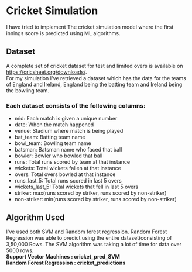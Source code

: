 # Cricket Simulation
I have tried to implement The cricket simulation model where the first innings score is predicted using ML algorithms.
## Dataset
A complete set of cricket dataset for test and limited overs is available on https://cricsheet.org/downloads/.
<br/>For my simulation I've retrieved a dataset which has the data for the teams of England and Ireland, England being the batting team and Ireland being the bowling team.

### Each dataset consists of the following columns:
- mid: Each match is given a unique number
- date: When the match happened
- venue: Stadium where match is being played
- bat_team: Batting team name
- bowl_team: Bowling team name
- batsman: Batsman name who faced that ball
- bowler: Bowler who bowled that ball
- runs: Total runs scored by team at that instance
- wickets: Total wickets fallen at that instance
- overs: Total overs bowled at that instance
- runs_last_5: Total runs scored in last 5 overs
- wickets_last_5: Total wickets that fell in last 5 overs
- striker: max(runs scored by striker, runs scored by non-striker)
- non-striker: min(runs scored by striker, runs scored by non-striker)

## Algorithm Used

I've used both SVM and Random forest regression. Random Forest Regression was able to predict using the entire dataset(consisting of 3,50,000 Rows. The SVM algorithm was taking a lot of time for data over 5000 rows.
<br>**Support Vector Machines : cricket_pred_SVM**
<br>**Random Forest Regression : cricket_predictions**




